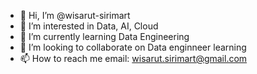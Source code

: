 - 👋 Hi, I’m @wisarut-sirimart
- 👀 I’m interested in Data, AI, Cloud
- 🌱 I’m currently learning Data Engineering
- 💞️ I’m looking to collaborate on Data enginneer learning
- 📫 How to reach me email: wisarut.sirimart@gmail.com

<!---
wisarut-sirimart/wisarut-sirimart is a ✨ special ✨ repository because its `README.md` (this file) appears on your GitHub profile.
You can click the Preview link to take a look at your changes.
--->
